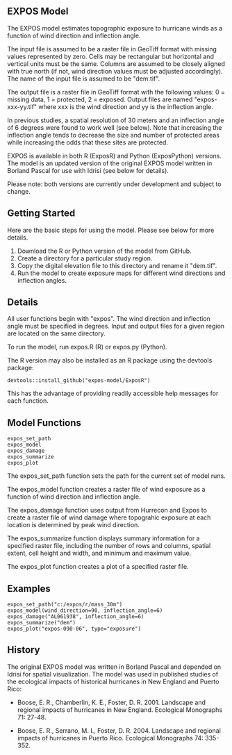 ## EXPOS Model

The EXPOS model estimates topographic exposure to hurricane winds as a function
of wind direction and inflection angle.

The input file is assumed to be a raster file in GeoTiff format with missing values
represented by zero.  Cells may be rectangular but horizontal and vertical units 
must be the same. Columns are assumed to be closely aligned with true north (if not,
wind direction values must be adjusted accordingly). The name of the input file is 
assumed to be "dem.tif".

The output file is a raster file in GeoTiff format with the following values: 
0 = missing data, 1 = protected, 2 = exposed. Output files are named "expos-xxx-yy.tif"
where xxx is the wind direction and yy is the inflection angle.

In previous studies, a spatial resolution of 30 meters and an inflection angle of 
6 degrees were found to work well (see below). Note that increasing the inflection 
angle tends to decrease the size and number of protected areas while increasing 
the odds that these sites are protected.

EXPOS is available in both R (ExposR) and Python (ExposPython) versions. 
The model is an updated version of the original EXPOS model written in Borland 
Pascal for use with Idrisi (see below for details).

Please note: both versions are currently under development and subject to change.

## Getting Started

Here are the basic steps for using the model. Please see below for more details.

1. Download the R or Python version of the model from GitHub.
2. Create a directory for a particular study region.
3. Copy the digital elevation file to this directory and rename it "dem.tif".
4. Run the model to create exposure maps for different wind directions and inflection
angles.

## Details

All user functions begin with "expos". The wind direction and inflection angle must be
specified in degrees. Input and output files for a given region are located on the same
directory.

To run the model, run expos.R (R) or expos.py (Python). 

The R version may also be installed as an R package using the devtools package:

```{r}	
devtools::install_github("expos-model/ExposR")
```

This has the advantage of providing readily accessible help messages for each 
function.

## Model Functions

```{r}	
expos_set_path
expos_model
expos_damage
expos_summarize
expos_plot
```

The expos_set_path function sets the path for the current set of model runs.

The expos_model function creates a raster file of wind exposure as a function
of wind direction and inflection angle.

The expos_damage function uses output from Hurrecon and Expos to create a raster
file of wind damage where topograhic exposure at each location is determined 
by peak wind direction. 

The expos_summarize function displays summary information for a specified raster
file, including the number of rows and columns, spatial extent, cell height and 
width, and minimum and maximum value.

The expos_plot function creates a plot of a specified raster file.

## Examples


```{r}
expos_set_path("c:/expos/r/mass_30m")
expos_model(wind_direction=90, inflection_angle=6)
expos_damage("AL061938", inflection_angle=6)
expos_summarize("dem")
expos_plot("expos-090-06", type="exposure")
```

## History

The original EXPOS model was written in Borland Pascal and depended on Idrisi 
for spatial visualization. The model was used in published studies of the ecological 
impacts of historical hurricanes in New England and Puerto Rico:

* Boose, E. R., Chamberlin, K. E., Foster, D. R. 2001. Landscape and regional impacts 
of hurricanes in New England. Ecological Monographs 71: 27-48.

* Boose, E. R., Serrano, M. I., Foster, D. R. 2004. Landscape and regional impacts of 
hurricanes in Puerto Rico. Ecological Monographs 74: 335-352.


